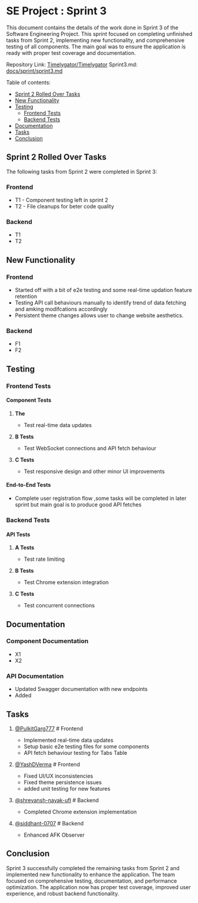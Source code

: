# SE Project : Sprint 3

This document contains the details of the work done in Sprint 3 of the Software Engineering Project. This sprint focused on completing unfinished tasks from Sprint 2, implementing new functionality, and comprehensive testing of all components. The main goal was to ensure the application is ready with proper test coverage and documentation.

Repository Link: [Timelygator/Timelygator](https://github.com/timelygator/TimelyGator)
Sprint3.md: [docs/sprint/sprint3.md](https://github.com/timelygator/TimelyGator/blob/main/docs/sprint3.md)

Table of contents:

- [Sprint 2 Rolled Over Tasks](#sprint-2-rolled-over-tasks)
- [New Functionality](#new-functionality)
- [Testing](#testing)
  - [Frontend Tests](#frontend-tests)
  - [Backend Tests](#backend-tests)
- [Documentation](#documentation)
- [Tasks](#tasks)
- [Conclusion](#conclusion)

## Sprint 2 Rolled Over Tasks

The following tasks from Sprint 2 were completed in Sprint 3:

### Frontend
- T1 - Component testing left in sprint 2
- T2 - File cleanups for beter code quality 

### Backend
- T1
- T2

## New Functionality

### Frontend
- Started off with a bit of e2e testing and some real-time updation feature retention
- Testing API call behaviours manually to identify trend of data fetching and amking modifcations accordingly
- Persistent theme changes allows user to change website aesthetics.

### Backend
- F1
- F2

## Testing

### Frontend Tests

#### Component Tests
1. **The**
   - Test real-time data updates

2. **B Tests**
   - Test WebSocket connections and API fetch behaviour

3. **C Tests**
   - Test responsive design and other minor UI improvements 

#### End-to-End Tests
- Complete user registration flow ,some tasks will be completed in later sprint but main goal is to produce good API fetches

### Backend Tests

#### API Tests
1. **A Tests**
   - Test rate limiting

2. **B Tests**
   - Test Chrome extension integration

3. **C Tests**
   - Test concurrent connections

## Documentation

### Component Documentation
- X1
- X2

### API Documentation
- Updated Swagger documentation with new endpoints
- Added 

## Tasks

1. [@PulkitGarg777](https://github.com/PulkitGarg777) # Frontend
    - Implemented real-time data updates
    - Setup basic e2e testing files for some components
    - API fetch behaviour testing for Tabs Table


2. [@YashDVerma](https://github.com/YashDVerma) # Frontend
    - Fixed UI/UX inconsistencies
    - Fixed theme persistence issues
    - added unit testing for new features


3. [@shreyansh-nayak-ufl](https://github.com/shreyansh-nayak-ufl) # Backend
    - Completed Chrome extension implementation


4. [@siddhant-0707](https://github.com/siddhant-0707) # Backend
    - Enhanced AFK Observer


## Conclusion

Sprint 3 successfully completed the remaining tasks from Sprint 2 and implemented new functionality to enhance the application. The team focused on comprehensive testing, documentation, and performance optimization. The application now has proper test coverage, improved user experience, and robust backend functionality.
